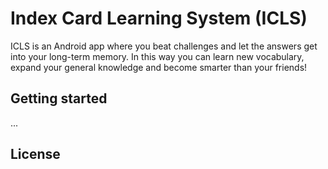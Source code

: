# Index Card Learning System (ICLS)
ICLS is an Android app where you beat challenges and let the answers get into your long-term memory.
In this way you can learn new vocabulary, expand your general knowledge and become smarter than your friends! 

## Getting started
...

## License
